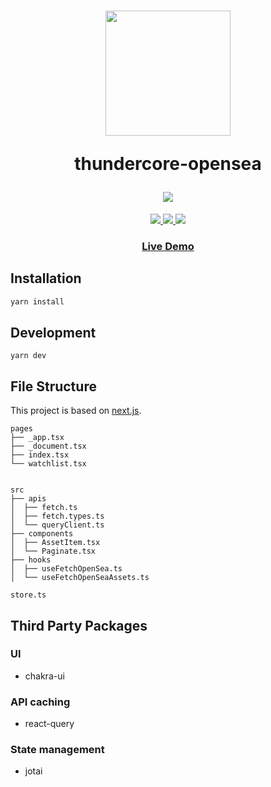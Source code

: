 <h1 align="center">
  <img width="200" src="./public/logo.png"/>
  <p>thundercore-opensea</p>
  <a href="https://circleci.com/gh/rwu823/thundercore-opensea" alt="Build Status">
    <img src="https://img.shields.io/circleci/build/github/rwu823/thundercore-opensea/master?style=for-the-badge&logo=circleci" />
  </a>
</h1>

<p align="center">
  <a href="https://www.npmjs.org/package/thundercore-opensea">
    <img src="https://img.shields.io/npm/v/thundercore-opensea?style=for-the-badge&logo=npm"/>
  </a>
  <a href="https://codecov.io/github/rwu823/thundercore-opensea">
    <img src="https://img.shields.io/codecov/c/github/rwu823/thundercore-opensea/master?style=for-the-badge&logo=codecov"/>
  </a>
  <img src="https://img.shields.io/bundlephobia/minzip/thundercore-opensea?style=for-the-badge&logo=webpack" />
</p>

<h3 align="center">
  <a href="https://rwu823.github.io/thundercore-opensea">Live Demo</a>
</h3>

## Installation

```sh
yarn install
```

## Development

```
yarn dev
```

## File Structure

This project is based on [next.js](https://nextjs.org/).

```
pages
├── _app.tsx
├── _document.tsx
├── index.tsx
└── watchlist.tsx


src
├── apis
│  ├── fetch.ts
│  ├── fetch.types.ts
│  └── queryClient.ts
├── components
│  ├── AssetItem.tsx
│  └── Paginate.tsx
├── hooks
│  ├── useFetchOpenSea.ts
│  └── useFetchOpenSeaAssets.ts

store.ts

```


## Third Party Packages

### UI
- chakra-ui

### API caching
- react-query

### State management
- jotai
